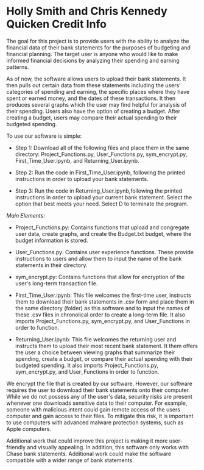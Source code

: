 <h1>Holly Smith and Chris Kennedy Quicken Credit Info</h1>

The goal for this project is to provide users with the ability to analyze the financial data of their bank statements for the purposes of budgeting and financial planning. The target user is anyone who would like to make informed financial decisions by analyzing their spending and earning patterns. 

As of now, the software allows users to upload their bank statements. It then pulls out certain data from these statements including the users' categories of spending and earning, the specific places where they have spent or earned money, and the dates of these transactions. It then produces several graphs which the user may find helpful for analysis of their spending. Users also have the option of creating a budget. After creating a budget, users may compare their actual spending to their budgeted spending.

To use our software is simple:

- Step 1: Download all of the following files and place them in the same directory: Project_Functions.py, User_Functions.py, sym_encrypt.py, First_Time_User.ipynb, and Returning_User.ipynb.
  
- Step 2: Run the code in First_Time_User.ipynb, following the printed instructions in order to upload your bank statements.
  
- Step 3: Run the code in Returning_User.ipynb,following the printed instructions in order to upload your current bank statement. Select the option that best meets your need. Select D to terminate the program. 
  
*Main Elements:*

- Project_Functions.py: Contains functions that upload and congregate user data, create graphs, and create the Budget.txt budget, where the budget information is stored.
  
- User_Functions.py: Contains user experience functions. These provide instructions to users and allow them to input the name of the bank statements in their directory.

- sym_encrypt.py: Contains functions that allow for encryption of the user's long-term transaction file. 
  
- First_Time_User.ipynb: This file welcomes the first-time user, instructs them to download their bank statements in .csv form and place them in the same directory (folder) as this software and to input the names of these .csv files in chronolical order to create a long-term file. It also imports Project_Functions.py, sym_encrypt.py, and User_Functions in order to function. 

- Returning_User.ipynb: This file welcomes the returning user and instructs them to upload their most recent bank statement. It them offers the user a choice between viewing graphs that summarize their spending, create a budget, or compare their actual spending with their budgeted spending. It also imports Project_Functions.py, sym_encrypt.py, and User_Functions in order to function. 




We encrypt the file that is created by our software. However, our software requires the user to download their bank statements onto their computer. While we do not possess any of the user's data, security risks are present whenever one downloads sensitive data to their computer. For example, someone with malicious intent could gain remote access of the users computer and gain access to their files. To mitigate this risk, it is important to use computers with advanced malware protection systems, such as Apple computers.

Additional work that could improve this project is making it more user-friendly and visually appealing. In addition, this software only works with Chase bank statements. Additional work could make the software compatible with a wider range of bank statements. 


